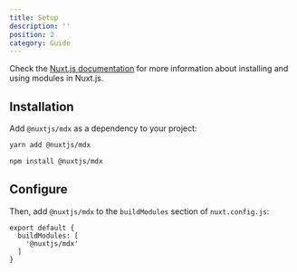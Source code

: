 ```yaml
---
title: Setup
description: ''
position: 2
category: Guide
---
```



Check the [Nuxt.js documentation](https://nuxtjs.org/api/configuration-modules#the-modules-property) for more information about installing and using modules in Nuxt.js.

## Installation

Add `@nuxtjs/mdx` as a dependency to your project:

<code-group>
  <code-block label="Yarn" active>

```bash
yarn add @nuxtjs/mdx
```

  </code-block>
  <code-block label="NPM">

```bash
npm install @nuxtjs/mdx
```

  </code-block>
</code-group>

## Configure

Then, add `@nuxtjs/mdx` to the `buildModules` section of `nuxt.config.js`:

```js[nuxt.config.js]
export default {
  buildModules: [
    '@nuxtjs/mdx'
  ]
}
```


